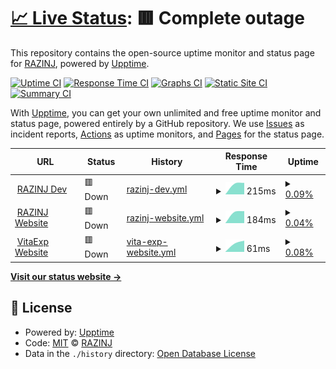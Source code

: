 # [📈 Live Status](https://razinj.github.io/status-public): <!--live status--> **🟥 Complete outage**

This repository contains the open-source uptime monitor and status page for [RAZINJ](razinj.com), powered by [Upptime](https://github.com/upptime/upptime).

[![Uptime CI](https://github.com/razinj/status-public/workflows/Uptime%20CI/badge.svg)](https://github.com/razinj/status-public/actions?query=workflow%3A%22Uptime+CI%22)
[![Response Time CI](https://github.com/razinj/status-public/workflows/Response%20Time%20CI/badge.svg)](https://github.com/razinj/status-public/actions?query=workflow%3A%22Response+Time+CI%22)
[![Graphs CI](https://github.com/razinj/status-public/workflows/Graphs%20CI/badge.svg)](https://github.com/razinj/status-public/actions?query=workflow%3A%22Graphs+CI%22)
[![Static Site CI](https://github.com/razinj/status-public/workflows/Static%20Site%20CI/badge.svg)](https://github.com/razinj/status-public/actions?query=workflow%3A%22Static+Site+CI%22)
[![Summary CI](https://github.com/razinj/status-public/workflows/Summary%20CI/badge.svg)](https://github.com/razinj/status-public/actions?query=workflow%3A%22Summary+CI%22)

With [Upptime](https://upptime.js.org), you can get your own unlimited and free uptime monitor and status page, powered entirely by a GitHub repository. We use [Issues](https://github.com/razinj/status-public/issues) as incident reports, [Actions](https://github.com/razinj/status-public/actions) as uptime monitors, and [Pages](https://razinj.github.io/status-public) for the status page.

<!--start: status pages-->
<!-- This summary is generated by Upptime (https://github.com/upptime/upptime) -->
<!-- Do not edit this manually, your changes will be overwritten -->
<!-- prettier-ignore -->
| URL | Status | History | Response Time | Uptime |
| --- | ------ | ------- | ------------- | ------ |
| <img alt="" src="https://icons.duckduckgo.com/ip3/razinj.dev.ico" height="13"> [RAZINJ Dev](https://razinj.dev) | 🟥 Down | [razinj-dev.yml](https://github.com/razinj/status-public/commits/HEAD/history/razinj-dev.yml) | <details><summary><img alt="Response time graph" src="./graphs/razinj-dev/response-time-week.png" height="20"> 215ms</summary><br><a href="https://razinj.github.io/status-public/history/razinj-dev"><img alt="Response time 215" src="https://img.shields.io/endpoint?url=https%3A%2F%2Fraw.githubusercontent.com%2Frazinj%2Fstatus-public%2FHEAD%2Fapi%2Frazinj-dev%2Fresponse-time.json"></a><br><a href="https://razinj.github.io/status-public/history/razinj-dev"><img alt="24-hour response time 215" src="https://img.shields.io/endpoint?url=https%3A%2F%2Fraw.githubusercontent.com%2Frazinj%2Fstatus-public%2FHEAD%2Fapi%2Frazinj-dev%2Fresponse-time-day.json"></a><br><a href="https://razinj.github.io/status-public/history/razinj-dev"><img alt="7-day response time 215" src="https://img.shields.io/endpoint?url=https%3A%2F%2Fraw.githubusercontent.com%2Frazinj%2Fstatus-public%2FHEAD%2Fapi%2Frazinj-dev%2Fresponse-time-week.json"></a><br><a href="https://razinj.github.io/status-public/history/razinj-dev"><img alt="30-day response time 215" src="https://img.shields.io/endpoint?url=https%3A%2F%2Fraw.githubusercontent.com%2Frazinj%2Fstatus-public%2FHEAD%2Fapi%2Frazinj-dev%2Fresponse-time-month.json"></a><br><a href="https://razinj.github.io/status-public/history/razinj-dev"><img alt="1-year response time 215" src="https://img.shields.io/endpoint?url=https%3A%2F%2Fraw.githubusercontent.com%2Frazinj%2Fstatus-public%2FHEAD%2Fapi%2Frazinj-dev%2Fresponse-time-year.json"></a></details> | <details><summary><a href="https://razinj.github.io/status-public/history/razinj-dev">0.09%</a></summary><a href="https://razinj.github.io/status-public/history/razinj-dev"><img alt="All-time uptime 0.09%" src="https://img.shields.io/endpoint?url=https%3A%2F%2Fraw.githubusercontent.com%2Frazinj%2Fstatus-public%2FHEAD%2Fapi%2Frazinj-dev%2Fuptime.json"></a><br><a href="https://razinj.github.io/status-public/history/razinj-dev"><img alt="24-hour uptime 0.09%" src="https://img.shields.io/endpoint?url=https%3A%2F%2Fraw.githubusercontent.com%2Frazinj%2Fstatus-public%2FHEAD%2Fapi%2Frazinj-dev%2Fuptime-day.json"></a><br><a href="https://razinj.github.io/status-public/history/razinj-dev"><img alt="7-day uptime 0.09%" src="https://img.shields.io/endpoint?url=https%3A%2F%2Fraw.githubusercontent.com%2Frazinj%2Fstatus-public%2FHEAD%2Fapi%2Frazinj-dev%2Fuptime-week.json"></a><br><a href="https://razinj.github.io/status-public/history/razinj-dev"><img alt="30-day uptime 0.09%" src="https://img.shields.io/endpoint?url=https%3A%2F%2Fraw.githubusercontent.com%2Frazinj%2Fstatus-public%2FHEAD%2Fapi%2Frazinj-dev%2Fuptime-month.json"></a><br><a href="https://razinj.github.io/status-public/history/razinj-dev"><img alt="1-year uptime 0.09%" src="https://img.shields.io/endpoint?url=https%3A%2F%2Fraw.githubusercontent.com%2Frazinj%2Fstatus-public%2FHEAD%2Fapi%2Frazinj-dev%2Fuptime-year.json"></a></details>
| <img alt="" src="https://icons.duckduckgo.com/ip3/razinj.com.ico" height="13"> [RAZINJ Website](https://razinj.com) | 🟥 Down | [razinj-website.yml](https://github.com/razinj/status-public/commits/HEAD/history/razinj-website.yml) | <details><summary><img alt="Response time graph" src="./graphs/razinj-website/response-time-week.png" height="20"> 184ms</summary><br><a href="https://razinj.github.io/status-public/history/razinj-website"><img alt="Response time 184" src="https://img.shields.io/endpoint?url=https%3A%2F%2Fraw.githubusercontent.com%2Frazinj%2Fstatus-public%2FHEAD%2Fapi%2Frazinj-website%2Fresponse-time.json"></a><br><a href="https://razinj.github.io/status-public/history/razinj-website"><img alt="24-hour response time 184" src="https://img.shields.io/endpoint?url=https%3A%2F%2Fraw.githubusercontent.com%2Frazinj%2Fstatus-public%2FHEAD%2Fapi%2Frazinj-website%2Fresponse-time-day.json"></a><br><a href="https://razinj.github.io/status-public/history/razinj-website"><img alt="7-day response time 184" src="https://img.shields.io/endpoint?url=https%3A%2F%2Fraw.githubusercontent.com%2Frazinj%2Fstatus-public%2FHEAD%2Fapi%2Frazinj-website%2Fresponse-time-week.json"></a><br><a href="https://razinj.github.io/status-public/history/razinj-website"><img alt="30-day response time 184" src="https://img.shields.io/endpoint?url=https%3A%2F%2Fraw.githubusercontent.com%2Frazinj%2Fstatus-public%2FHEAD%2Fapi%2Frazinj-website%2Fresponse-time-month.json"></a><br><a href="https://razinj.github.io/status-public/history/razinj-website"><img alt="1-year response time 184" src="https://img.shields.io/endpoint?url=https%3A%2F%2Fraw.githubusercontent.com%2Frazinj%2Fstatus-public%2FHEAD%2Fapi%2Frazinj-website%2Fresponse-time-year.json"></a></details> | <details><summary><a href="https://razinj.github.io/status-public/history/razinj-website">0.04%</a></summary><a href="https://razinj.github.io/status-public/history/razinj-website"><img alt="All-time uptime 0.04%" src="https://img.shields.io/endpoint?url=https%3A%2F%2Fraw.githubusercontent.com%2Frazinj%2Fstatus-public%2FHEAD%2Fapi%2Frazinj-website%2Fuptime.json"></a><br><a href="https://razinj.github.io/status-public/history/razinj-website"><img alt="24-hour uptime 0.04%" src="https://img.shields.io/endpoint?url=https%3A%2F%2Fraw.githubusercontent.com%2Frazinj%2Fstatus-public%2FHEAD%2Fapi%2Frazinj-website%2Fuptime-day.json"></a><br><a href="https://razinj.github.io/status-public/history/razinj-website"><img alt="7-day uptime 0.04%" src="https://img.shields.io/endpoint?url=https%3A%2F%2Fraw.githubusercontent.com%2Frazinj%2Fstatus-public%2FHEAD%2Fapi%2Frazinj-website%2Fuptime-week.json"></a><br><a href="https://razinj.github.io/status-public/history/razinj-website"><img alt="30-day uptime 0.04%" src="https://img.shields.io/endpoint?url=https%3A%2F%2Fraw.githubusercontent.com%2Frazinj%2Fstatus-public%2FHEAD%2Fapi%2Frazinj-website%2Fuptime-month.json"></a><br><a href="https://razinj.github.io/status-public/history/razinj-website"><img alt="1-year uptime 0.04%" src="https://img.shields.io/endpoint?url=https%3A%2F%2Fraw.githubusercontent.com%2Frazinj%2Fstatus-public%2FHEAD%2Fapi%2Frazinj-website%2Fuptime-year.json"></a></details>
| <img alt="" src="https://icons.duckduckgo.com/ip3/razinj.com.ico" height="13"> [VitaExp Website](https://razinj.com) | 🟥 Down | [vita-exp-website.yml](https://github.com/razinj/status-public/commits/HEAD/history/vita-exp-website.yml) | <details><summary><img alt="Response time graph" src="./graphs/vita-exp-website/response-time-week.png" height="20"> 61ms</summary><br><a href="https://razinj.github.io/status-public/history/vita-exp-website"><img alt="Response time 61" src="https://img.shields.io/endpoint?url=https%3A%2F%2Fraw.githubusercontent.com%2Frazinj%2Fstatus-public%2FHEAD%2Fapi%2Fvita-exp-website%2Fresponse-time.json"></a><br><a href="https://razinj.github.io/status-public/history/vita-exp-website"><img alt="24-hour response time 61" src="https://img.shields.io/endpoint?url=https%3A%2F%2Fraw.githubusercontent.com%2Frazinj%2Fstatus-public%2FHEAD%2Fapi%2Fvita-exp-website%2Fresponse-time-day.json"></a><br><a href="https://razinj.github.io/status-public/history/vita-exp-website"><img alt="7-day response time 61" src="https://img.shields.io/endpoint?url=https%3A%2F%2Fraw.githubusercontent.com%2Frazinj%2Fstatus-public%2FHEAD%2Fapi%2Fvita-exp-website%2Fresponse-time-week.json"></a><br><a href="https://razinj.github.io/status-public/history/vita-exp-website"><img alt="30-day response time 61" src="https://img.shields.io/endpoint?url=https%3A%2F%2Fraw.githubusercontent.com%2Frazinj%2Fstatus-public%2FHEAD%2Fapi%2Fvita-exp-website%2Fresponse-time-month.json"></a><br><a href="https://razinj.github.io/status-public/history/vita-exp-website"><img alt="1-year response time 61" src="https://img.shields.io/endpoint?url=https%3A%2F%2Fraw.githubusercontent.com%2Frazinj%2Fstatus-public%2FHEAD%2Fapi%2Fvita-exp-website%2Fresponse-time-year.json"></a></details> | <details><summary><a href="https://razinj.github.io/status-public/history/vita-exp-website">0.08%</a></summary><a href="https://razinj.github.io/status-public/history/vita-exp-website"><img alt="All-time uptime 0.08%" src="https://img.shields.io/endpoint?url=https%3A%2F%2Fraw.githubusercontent.com%2Frazinj%2Fstatus-public%2FHEAD%2Fapi%2Fvita-exp-website%2Fuptime.json"></a><br><a href="https://razinj.github.io/status-public/history/vita-exp-website"><img alt="24-hour uptime 0.08%" src="https://img.shields.io/endpoint?url=https%3A%2F%2Fraw.githubusercontent.com%2Frazinj%2Fstatus-public%2FHEAD%2Fapi%2Fvita-exp-website%2Fuptime-day.json"></a><br><a href="https://razinj.github.io/status-public/history/vita-exp-website"><img alt="7-day uptime 0.08%" src="https://img.shields.io/endpoint?url=https%3A%2F%2Fraw.githubusercontent.com%2Frazinj%2Fstatus-public%2FHEAD%2Fapi%2Fvita-exp-website%2Fuptime-week.json"></a><br><a href="https://razinj.github.io/status-public/history/vita-exp-website"><img alt="30-day uptime 0.08%" src="https://img.shields.io/endpoint?url=https%3A%2F%2Fraw.githubusercontent.com%2Frazinj%2Fstatus-public%2FHEAD%2Fapi%2Fvita-exp-website%2Fuptime-month.json"></a><br><a href="https://razinj.github.io/status-public/history/vita-exp-website"><img alt="1-year uptime 0.08%" src="https://img.shields.io/endpoint?url=https%3A%2F%2Fraw.githubusercontent.com%2Frazinj%2Fstatus-public%2FHEAD%2Fapi%2Fvita-exp-website%2Fuptime-year.json"></a></details>

<!--end: status pages-->

[**Visit our status website →**](https://razinj.github.io/status-public)

## 📄 License

- Powered by: [Upptime](https://github.com/upptime/upptime)
- Code: [MIT](./LICENSE) © [RAZINJ](razinj.com)
- Data in the `./history` directory: [Open Database License](https://opendatacommons.org/licenses/odbl/1-0/)
